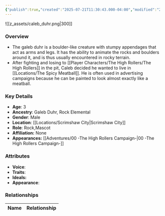 ```yaml
---
{"publish":true,"created":"2025-07-21T11:30:43.000-04:00","modified":"2025-08-14T15:24:05.000-04:00","published":"2025-08-14T15:24:05.000-04:00","cssclasses":"","Age":"3","Ancestry":["Galeb Duhr, Rock Elemental"],"Gender":"Male","Location":["[[Scrimshaw City]]"],"Role":["Rock","Mascot"],"Affiliation":["None"],"Appearances":["[[00 -The High Rollers Campaign-]]"]}
---
```



![[z_assets/caleb_duhr.png|300]]

### Overview
- The galeb duhr is a boulder-like creature with stumpy appendages that act as arms and legs. It has the ability to animate the rocks and boulders around it, and is thus usually encountered in rocky terrain.
- After fighting and losing to [[Player Characters/The High Rollers/The High Rollers]] in the pit, Caleb decided he wanted to live in [[Locations/The Spicy Meatball]]. He is often used in advertising campaigns because he can be painted to look almost exactly like a meatball.

### Key Details
- **Age**: 3
- **Ancestry**: Galeb Duhr, Rock Elemental
- **Gender**: Male
- **Location**: [[Locations/Scrimshaw City\|Scrimshaw City]]
- **Role**: Rock,Mascot
- **Affiliation:** None
- **Appearances:** [[Adventures/00 -The High Rollers Campaign-\|00 -The High Rollers Campaign-]]

### Attributes
- **Voice**: 
- **Traits**: 
- **Ideals:** 
- **Appearance**:

### Relationships

| Name  | Relationship |
| ----- | ------------ |
